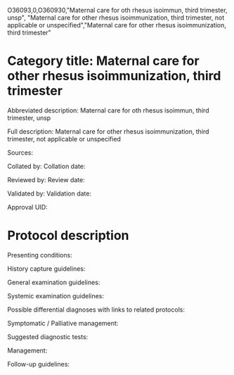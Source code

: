 O36093,0,O360930,"Maternal care for oth rhesus isoimmun, third trimester, unsp", "Maternal care for other rhesus isoimmunization, third trimester, not applicable or unspecified","Maternal care for other rhesus isoimmunization, third trimester"
# Category title: Maternal care for other rhesus isoimmunization, third trimester

Abbreviated description: Maternal care for oth rhesus isoimmun, third trimester, unsp

Full description: Maternal care for other rhesus isoimmunization, third trimester, not applicable or unspecified

Sources:

Collated by:
Collation date:

Reviewed by:
Review date:

Validated by:
Validation date:

Approval UID:

# Protocol description

Presenting conditions:

History capture guidelines:

General examination guidelines:

Systemic examination guidelines:

Possible differential diagnoses with links to related protocols:

Symptomatic / Palliative management:

Suggested diagnostic tests:

Management:

Follow-up guidelines:
